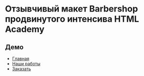 <h1>Отзывчивый макет Barbershop продвинутого интенсива HTML Academy</h1>
<h2>Демо</h2>
<ul>
  <li><a href="https://sergeyprimirenkov.github.io/barbershop">Главная</a></li>
  <li><a href="https://sergeyprimirenkov.github.io/barbershop/our_works.html">Наши работы</a></li>
  <li><a href="https://sergeyprimirenkov.github.io/barbershop/order.html">Заказать</a></li>
</ul>
